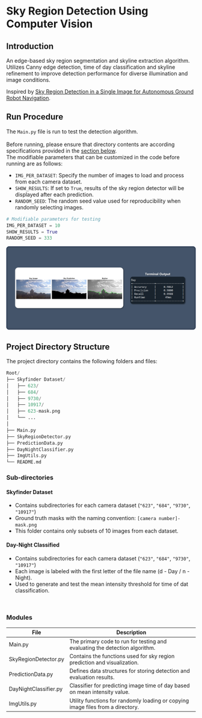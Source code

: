 # Sky Region Detection Using Computer Vision

## Introduction

An edge-based sky region segmentation and skyline extraction algorithm. Utilizes Canny edge detection, time of day classification and skyline refinement to improve detection performance for diverse illumination and image conditions.

 Inspired by [Sky Region Detection in a Single Image for Autonomous Ground Robot Navigation](https://journals.sagepub.com/doi/full/10.5772/56884). 

## Run Procedure

The `Main.py` file is run to test the detection algorithm. <br>
<br>
Before running, please ensure that directory contents are according specifications provided in the [section below](#project-directory-structure). <br>
The modifiable parameters that can be customized in the code before running are as follows:

- `IMG_PER_DATASET`: Specify the number of images to load and process from each camera dataset.
- `SHOW_RESULTS`: If set to `True`, results of the sky region detector will be displayed after each prediction.
- `RANDOM_SEED`: The random seed value used for reproducibility when randomly selecting images.

```python
# Modifiable parameters for testing
IMG_PER_DATASET = 10
SHOW_RESULTS = True
RANDOM_SEED = 333
```
![Sample outputs for sky region detection and skyline outputs](README-sample.png)
## Project Directory Structure 

The project directory contains the following folders and files:
```python
Root/
├── Skyfinder Dataset/
│   ├── 623/
│   ├── 684/
│   ├── 9730/
│   ├── 10917/
│   ├── 623-mask.png
│   └── ...
│
├── Main.py
├── SkyRegionDetector.py
├── PredictionData.py
├── DayNightClassifier.py
├── ImgUtils.py
└── README.md
```

### Sub-directories

#### Skyfinder Dataset
- Contains subdirectories for each camera dataset (`"623"`, `"684"`, `"9730"`, `"10917"`)
- Ground truth masks with the naming convention: `[camera number]-mask.png`
- This folder contains only subsets of 10 images from each dataset.

#### Day-Night Classified
- Contains subdirectories for each camera dataset (`"623"`, `"684"`, `"9730"`, `"10917"`)
- Each image is labeled with the first letter of the file name (d - Day / n - Night).
- Used to generate and test the mean intensity threshold for time of dat classification.
<p>&nbsp;</p>

### Modules

| File                   | Description                                                                      |
|------------------------|----------------------------------------------------------------------------------|
| Main.py                | The primary code to run for testing and evaluating the detection algorithm.      |
| SkyRegionDetector.py   | Contains the functions used for sky region prediction and visualization.         |
| PredictionData.py      | Defines data structures for storing detection and evaluation results.            |
| DayNightClassifier.py  | Classifier for predicting image time of day based on mean intensity value.       |
| ImgUtils.py            | Utility functions for randomly loading or copying image files from a directory.  |
